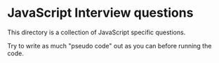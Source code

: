 # JavaScript Interview questions

This directory is a collection of JavaScript specific questions.

Try to write as much "pseudo code" out as you can before running the code.
